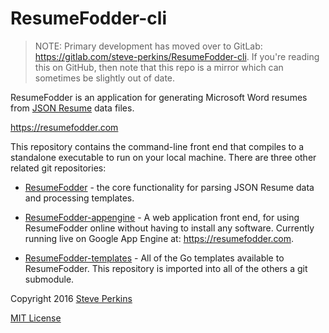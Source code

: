 ResumeFodder-cli
================

> NOTE: Primary development has moved over to GitLab:  https://gitlab.com/steve-perkins/ResumeFodder-cli.
> If you're reading this on GitHub, then note that this repo is a mirror which can sometimes be slightly
> out of date.

ResumeFodder is an application for generating Microsoft Word resumes from
[JSON Resume](https://github.com/jsonresume/resume-schema) data files.

https://resumefodder.com

This repository contains the command-line front end that compiles to a standalone executable to run on
your local machine.  There are three other related git repositories:

* [ResumeFodder](https://gitlab.com/steve-perkins/ResumeFodder) - the core functionality for parsing JSON
  Resume data and processing templates.

* [ResumeFodder-appengine](https://gitlab.com/steve-perkins/ResumeFodder-appengine) - A web application
  front end, for using ResumeFodder online without having to install any software.  Currently running
  live on Google App Engine at: https://resumefodder.com.

* [ResumeFodder-templates](https://gitlab.com/steve-perkins/ResumeFodder-templates) - All of the Go
  templates available to ResumeFodder.  This repository is imported into all of the others a git submodule.

Copyright 2016 [Steve Perkins](http://steveperkins.com)

[MIT License](https://opensource.org/licenses/MIT)
